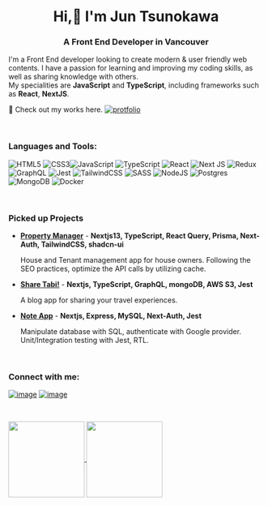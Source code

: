<h1 align="center">Hi,👋 I'm Jun Tsunokawa</h1>
<h3 align="center">A Front End Developer in Vancouver</h3>
  
I'm a Front End developer looking to create modern & user friendly web contents.
I have a passion for learning and improving my coding skills, as well as sharing knowledge with others.  
My specialities are **JavaScript** and **TypeScript**, including frameworks such as **React**, **NextJS**.


🚀 Check out my works here.  <a href="https://jun-tsuno-portfolio.vercel.app/" target="_blank">   <img src="https://img.shields.io/badge/Portfolio-9cf?style=for-the-badge" alt="protfolio" /></a> 


<br/>
<h3 align="left">Languages and Tools:</h3>

![HTML5](https://img.shields.io/badge/html5-%23E34F26.svg?style=for-the-badge&logo=html5&logoColor=white) ![CSS3](https://img.shields.io/badge/css3-%231572B6.svg?style=for-the-badge&logo=css3&logoColor=white)![JavaScript](https://img.shields.io/badge/javascript-%23323330.svg?style=for-the-badge&logo=javascript&logoColor=%23F7DF1E) ![TypeScript](https://img.shields.io/badge/typescript-%23007ACC.svg?style=for-the-badge&logo=typescript&logoColor=white)
![React](https://img.shields.io/badge/react-%2320232a.svg?style=for-the-badge&logo=react&logoColor=%2361DAFB) ![Next JS](https://img.shields.io/badge/Next-black?style=for-the-badge&logo=next.js&logoColor=white) ![Redux](https://img.shields.io/badge/redux-%23593d88.svg?style=for-the-badge&logo=redux&logoColor=white) ![GraphQL](https://img.shields.io/badge/-GraphQL-E10098?style=for-the-badge&logo=graphql&logoColor=white) ![Jest](https://img.shields.io/badge/-jest-%23C21325?style=for-the-badge&logo=jest&logoColor=white) ![TailwindCSS](https://img.shields.io/badge/tailwindcss-%2338B2AC.svg?style=for-the-badge&logo=tailwind-css&logoColor=white) ![SASS](https://img.shields.io/badge/SASS-hotpink.svg?style=for-the-badge&logo=SASS&logoColor=white) 
![NodeJS](https://img.shields.io/badge/node.js-6DA55F?style=for-the-badge&logo=node.js&logoColor=white) ![Postgres](https://img.shields.io/badge/postgres-%23316192.svg?style=for-the-badge&logo=postgresql&logoColor=white) ![MongoDB](https://img.shields.io/badge/MongoDB-%234ea94b.svg?style=for-the-badge&logo=mongodb&logoColor=white) ![Docker](https://img.shields.io/badge/docker-%230db7ed.svg?style=for-the-badge&logo=docker&logoColor=white)


<br />
<h3>Picked up Projects</h3>

-  **[Property Manager](https://github.com/jun-tsuno/property_manager_2.git)** - **Nextjs13, TypeScript, React Query, Prisma, Next-Auth, TailwindCSS, shadcn-ui**

    House and Tenant management app for house owners. Following the SEO practices, optimize the API calls by utilizing cache.

-  **[Share Tabi!](https://github.com/jun-tsuno/trip_blog.git)** - **Nextjs, TypeScript, GraphQL, mongoDB, AWS S3, Jest**

    A blog app for sharing your travel experiences.

-  **[Note App](https://github.com/jun-tsuno/mysql_note_app.git)** - **Nextjs, Express, MySQL, Next-Auth, Jest**

   Manipulate database with SQL, authenticate with Google provider. Unit/Integration testing with Jest, RTL.

   
<br />
<h3 align="left">Connect with me:</h3>

<a href="https://linkedin.com/in/jun-tsunokawa-b22596247/" target="_blank">![image](https://img.shields.io/badge/LinkedIn-0077B5?style=for-the-badge&logo=linkedin&logoColor=white)</a>
<a href="https://medium.com/@jun55tsuno" target="_blank">![image](https://img.shields.io/badge/Medium-12100E?style=for-the-badge&logo=medium&logoColor=white)</a>


<br />
<p><a href="https://github.com/anuraghazra/github-readme-stats">
  <img align="center" height="150px" src="https://github-readme-stats.vercel.app/api?username=jun-tsuno&count_private=true&theme=blue-green&show_icons=true&hide=contribs" />
</a>
<a href="https://github.com/anuraghazra/convoychat">
  <img align="center" height="150px" src="https://github-readme-stats.vercel.app/api/top-langs/?username=jun-tsuno&layout=compact&theme=dark&langs_count=5" />
</a></p>
 
